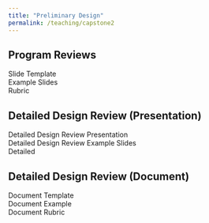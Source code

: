 ```yaml
---
title: "Preliminary Design"
permalink: /teaching/capstone2
---
```


## Program Reviews  
Slide Template  
Example Slides  
Rubric  

## Detailed Design Review (Presentation)  
Detailed Design Review Presentation  
Detailed Design Review Example Slides  
Detailed  

## Detailed Design Review (Document)  
Document Template  
Document Example  
Document Rubric  

